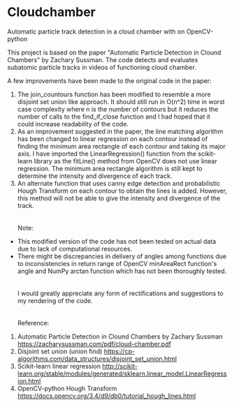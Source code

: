 # Cloudchamber
Automatic particle track detection in a cloud chamber with on OpenCV-python

This project is based on the paper "Automatic Particle Detection in Clound Chambers" by Zachary Sussman. The code detects and evaluates subatomic particle tracks in videos of functioning cloud chamber.

A few improvements have been made to the original code in the paper:
1. The join_countours function has been modified to resemble a more disjoint set union like approach. It should still run in O(n^2) time in worst case complexity where n is the number of contours but it reduces the number of calls to the find_if_close function and I had hoped that it could increase readability of the code.
2. As an improvement suggested in the paper, the line matching algorithm has been changed to linear regression on each contour instead of finding the minimum area rectangle of each contour and taking its major axis. I have imported the LinearRegression() function from the scikit-learn library as the fitLine() method from OpenCV does not use linear regression. The minimum area rectangle algorithm is still kept to determine the intensity and divergence of each track.
3. An alternate function that uses canny edge detection and probabilistic Hough Transform on each contour to obtain the lines is added. However, this method will not be able to give the intensity and divergence of the track.  
\
\
Note:
- This modified version of the code has not been tested on actual data due to lack of computational resources. 
- There might be discrepancies in delivery of angles among functions due to inconsistencies in return range of OpenCV minAreaRect function's angle and NumPy arctan function which has not been thoroughly tested.  
\
\
I would greatly appreciate any form of rectifications and suggestions to my rendering of the code.  
\
\
Reference:
1. Automatic Particle Detection in Clound Chambers by Zachary Sussman
   https://zacharysussman.com/pdf/cloud-chamber.pdf
2. Disjoint set union (union find) 
   https://cp-algorithms.com/data_structures/disjoint_set_union.html
3. Scikit-learn linear regression
   http://scikit-learn.org/stable/modules/generated/sklearn.linear_model.LinearRegression.html
4. OpenCV-python Hough Transform
   https://docs.opencv.org/3.4/d9/db0/tutorial_hough_lines.html
